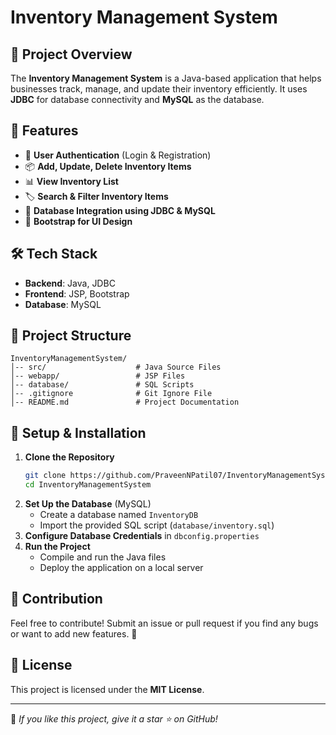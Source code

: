 # Inventory Management System

## 📌 Project Overview
The **Inventory Management System** is a Java-based application that helps businesses track, manage, and update their inventory efficiently. It uses **JDBC** for database connectivity and **MySQL** as the database.

## 🚀 Features
- 🔐 **User Authentication** (Login & Registration)
- 📦 **Add, Update, Delete Inventory Items**
- 📊 **View Inventory List**
- 🏷️ **Search & Filter Inventory Items**
- 📁 **Database Integration using JDBC & MySQL**
- 🎨 **Bootstrap for UI Design**

## 🛠️ Tech Stack
- **Backend**: Java, JDBC
- **Frontend**: JSP, Bootstrap
- **Database**: MySQL

## 📂 Project Structure
```
InventoryManagementSystem/
│-- src/                    # Java Source Files
│-- webapp/                 # JSP Files
│-- database/               # SQL Scripts
│-- .gitignore              # Git Ignore File
│-- README.md               # Project Documentation
```

## 🔧 Setup & Installation
1. **Clone the Repository**
   ```sh
   git clone https://github.com/PraveenNPatil07/InventoryManagementSystem.git
   cd InventoryManagementSystem
   ```
2. **Set Up the Database** (MySQL)
   - Create a database named `InventoryDB`
   - Import the provided SQL script (`database/inventory.sql`)
3. **Configure Database Credentials** in `dbconfig.properties`
4. **Run the Project**
   - Compile and run the Java files
   - Deploy the application on a local server

## 🤝 Contribution
Feel free to contribute! Submit an issue or pull request if you find any bugs or want to add new features. 🚀

## 📜 License
This project is licensed under the **MIT License**. 

---
🌟 _If you like this project, give it a star ⭐ on GitHub!_
